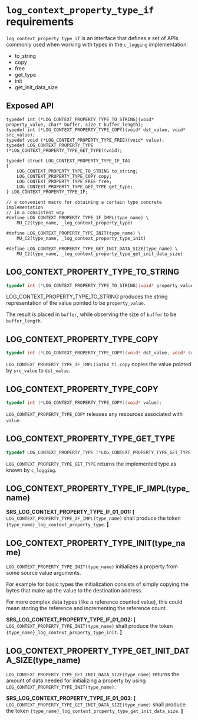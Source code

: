 # `log_context_property_type_if` requirements

`log_context_property_type_if` is an interface that defines a set of APIs commonly used when working with types in the `c_logging` implementation:

- to_string
- copy
- free
- get_type
- init
- get_init_data_size

## Exposed API

```
typedef int (*LOG_CONTEXT_PROPERTY_TYPE_TO_STRING)(void* property_value, char* buffer, size_t buffer_length);
typedef int (*LOG_CONTEXT_PROPERTY_TYPE_COPY)(void* dst_value, void* src_value);
typedef void (*LOG_CONTEXT_PROPERTY_TYPE_FREE)(void* value);
typedef LOG_CONTEXT_PROPERTY_TYPE (*LOG_CONTEXT_PROPERTY_TYPE_GET_TYPE)(void);

typedef struct LOG_CONTEXT_PROPERTY_TYPE_IF_TAG
{
    LOG_CONTEXT_PROPERTY_TYPE_TO_STRING to_string;
    LOG_CONTEXT_PROPERTY_TYPE_COPY copy;
    LOG_CONTEXT_PROPERTY_TYPE_FREE free;
    LOG_CONTEXT_PROPERTY_TYPE_GET_TYPE get_type;
} LOG_CONTEXT_PROPERTY_TYPE_IF;

// a convenient macro for obtaining a certain type concrete implementation
// in a consistent way
#define LOG_CONTEXT_PROPERTY_TYPE_IF_IMPL(type_name) \
    MU_C2(type_name, _log_context_property_type)

#define LOG_CONTEXT_PROPERTY_TYPE_INIT(type_name) \
    MU_C2(type_name, _log_context_property_type_init)

#define LOG_CONTEXT_PROPERTY_TYPE_GET_INIT_DATA_SIZE(type_name) \
    MU_C2(type_name, _log_context_property_type_get_init_data_size)
```

## LOG_CONTEXT_PROPERTY_TYPE_TO_STRING

```c
typedef int (*LOG_CONTEXT_PROPERTY_TYPE_TO_STRING)(void* property_value, char* buffer, size_t buffer_length);
```

LOG_CONTEXT_PROPERTY_TYPE_TO_STRING produces the string representation of the value pointed to be `property_value`.

The result is placed in `buffer`, while observing the size of `buffer` to be `buffer_length`.

## LOG_CONTEXT_PROPERTY_TYPE_COPY

```c
typedef int (*LOG_CONTEXT_PROPERTY_TYPE_COPY)(void* dst_value, void* src_value);
```

`LOG_CONTEXT_PROPERTY_TYPE_IF_IMPL(int64_t).copy` copies the value pointed by `src_value` to `dst_value`.

## LOG_CONTEXT_PROPERTY_TYPE_COPY

```c
typedef int (*LOG_CONTEXT_PROPERTY_TYPE_COPY)(void* value);
```

`LOG_CONTEXT_PROPERTY_TYPE_COPY` releases any resources associated with `value`.

## LOG_CONTEXT_PROPERTY_TYPE_GET_TYPE

```c
typedef LOG_CONTEXT_PROPERTY_TYPE (*LOG_CONTEXT_PROPERTY_TYPE_GET_TYPE)(void);
```

`LOG_CONTEXT_PROPERTY_TYPE_GET_TYPE` returns the implemented type as known by `c_logging`.

## LOG_CONTEXT_PROPERTY_TYPE_IF_IMPL(type_name)

**SRS_LOG_CONTEXT_PROPERTY_TYPE_IF_01_001: [** `LOG_CONTEXT_PROPERTY_TYPE_IF_IMPL(type_name)` shall produce the token `{type_name}_log_context_property_type`. **]**

## LOG_CONTEXT_PROPERTY_TYPE_INIT(type_name)

`LOG_CONTEXT_PROPERTY_TYPE_INIT(type_name)` initializes a property from some source value arguments.

For example for basic types the initialization consists of simply copying the bytes that make up the value to the destination address.

For more complex data types (like a reference counted value), this could mean storing the reference and incrementing the reference count.

**SRS_LOG_CONTEXT_PROPERTY_TYPE_IF_01_002: [** `LOG_CONTEXT_PROPERTY_TYPE_INIT(type_name)` shall produce the token `{type_name}_log_context_property_type_init`. **]**

## LOG_CONTEXT_PROPERTY_TYPE_GET_INIT_DATA_SIZE(type_name)

`LOG_CONTEXT_PROPERTY_TYPE_GET_INIT_DATA_SIZE(type_name)` returns the amount of data needed for initializing a property by using `LOG_CONTEXT_PROPERTY_TYPE_INIT(type_name)`.

**SRS_LOG_CONTEXT_PROPERTY_TYPE_IF_01_003: [** `LOG_CONTEXT_PROPERTY_TYPE_GET_INIT_DATA_SIZE(type_name)` shall produce the token `{type_name}_log_context_property_type_get_init_data_size`. **]**
